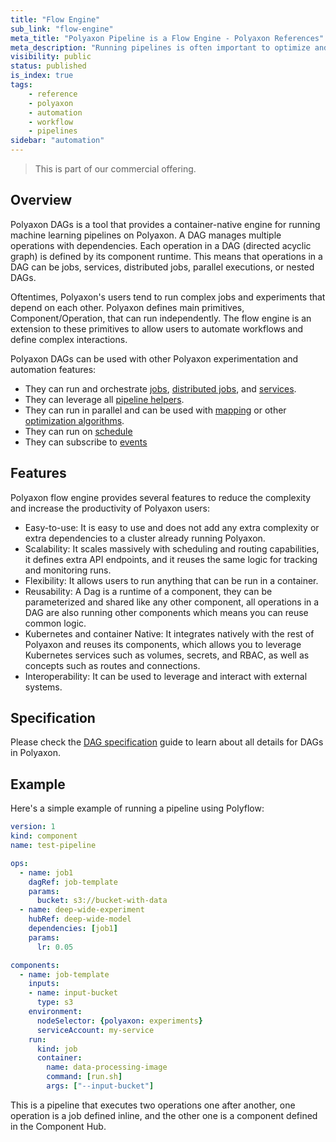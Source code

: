 ```yaml
---
title: "Flow Engine"
sub_link: "flow-engine"
meta_title: "Polyaxon Pipeline is a Flow Engine - Polyaxon References"
meta_description: "Running pipelines is often important to optimize and build strong models."
visibility: public
status: published
is_index: true
tags:
    - reference
    - polyaxon
    - automation
    - workflow
    - pipelines
sidebar: "automation"
---
```


<blockquote class="commercial">This is part of our commercial offering.</blockquote>

## Overview

Polyaxon DAGs is a tool that provides a container-native engine for running machine learning pipelines on Polyaxon.
A DAG manages multiple operations with dependencies.
Each operation in a DAG (directed acyclic graph) is defined by its component runtime.
This means that operations in a DAG can be jobs, services, distributed jobs, parallel executions, or nested DAGs.

Oftentimes, Polyaxon's users tend to run complex jobs and experiments that depend on each other.
Polyaxon defines main primitives, Component/Operation, that can run independently.
The flow engine is an extension to these primitives to allow users to automate workflows and define complex interactions.

Polyaxon DAGs can be used with other Polyaxon experimentation and automation features:

 * They can run and orchestrate [jobs](/docs/experimentation/jobs/), [distributed jobs](/docs/experimentation/distributed/), and [services](/docs/experimentation/services/).
 * They can leverage all [pipeline helpers](/docs/automation/helpers/).
 * They can run in parallel and can be used with [mapping](/docs/automation/mapping/) or other [optimization algorithms](/docs/automation/optimization-engine/).
 * They can run on [schedule](/docs/automation/schedules/)
 * They can subscribe to [events](/docs/automation/events/)

## Features

Polyaxon flow engine provides several features to reduce the complexity and increase the productivity of Polyaxon users:

 * Easy-to-use: It is easy to use and does not add any extra complexity or extra dependencies to a cluster already running Polyaxon.
 * Scalability: It scales massively with scheduling and routing capabilities, it defines extra API endpoints, and it reuses the same logic for tracking and monitoring runs.
 * Flexibility: It allows users to run anything that can be run in a container.
 * Reusability: A Dag is a runtime of a component, they can be parameterized and shared like any other component, all operations in a DAG are also running other components which means you can reuse common logic.
 * Kubernetes and container Native: It integrates natively with the rest of Polyaxon and reuses its components, which allows you to leverage Kubernetes services such as volumes, secrets, and RBAC, as well as concepts such as routes and connections.
 * Interoperability: It can be used to leverage and interact with external systems.

## Specification

Please check the [DAG specification](/docs/automation/flow-engine/specification/) guide to learn about all details for DAGs in Polyaxon.

## Example

Here's a simple example of running a pipeline using Polyflow:

```yaml
version: 1
kind: component
name: test-pipeline

ops:
  - name: job1
    dagRef: job-template
    params:
      bucket: s3://bucket-with-data
  - name: deep-wide-experiment
    hubRef: deep-wide-model
    dependencies: [job1]
    params:
      lr: 0.05

components:
  - name: job-template
    inputs:
    - name: input-bucket
      type: s3
    environment:
      nodeSelector: {polyaxon: experiments}
      serviceAccount: my-service
    run:
      kind: job
      container:
        name: data-processing-image
        command: [run.sh]
        args: ["--input-bucket"]
```

This is a pipeline that executes two operations one after another, one operation is a job defined inline, and the other one is a component defined in the Component Hub.

